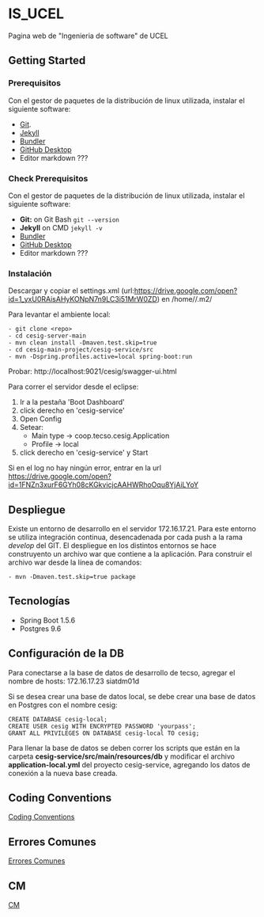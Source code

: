 
# IS_UCEL
Pagina web de "Ingenieria de software" de UCEL

## Getting Started

### Prerequisitos
Con el gestor de paquetes de la distribución de linux utilizada, instalar el siguiente software:
* [Git](https://docs.github.com/en/free-pro-team@latest/github/getting-started-with-github/set-up-git#setting-up-git).
* [Jekyll](https://jekyllrb.com/docs/installation/)
* [Bundler](https://bundler.io/)
* [GitHub Desktop](https://desktop.github.com/)
* Editor markdown ???

### Check Prerequisitos
Con el gestor de paquetes de la distribución de linux utilizada, instalar el siguiente software:
* **Git:** on Git Bash `git --version`
* **Jekyll** on CMD `jekyll -v`
* [Bundler](https://bundler.io/)
* [GitHub Desktop](https://desktop.github.com/)
* Editor markdown ???

### Instalación

Descargar y copiar el settings.xml (url:https://drive.google.com/open?id=1_yxU0RAisAHyKONpN7n9LC3i51MrW0ZD) en /home/<USUARIO>/.m2/ 

Para levantar el ambiente local:

	- git clone <repo> 
	- cd cesig-server-main 
	- mvn clean install -Dmaven.test.skip=true 
	- cd cesig-main-project/cesig-service/src 
	- mvn -Dspring.profiles.active=local spring-boot:run

Probar: http://localhost:9021/cesig/swagger-ui.html



Para correr el servidor desde el eclipse:
1. Ir a la pestaña 'Boot Dashboard'
2. click derecho en 'cesig-service'
3. Open Config
4. Setear:
	- Main type -> coop.tecso.cesig.Application
	- Profile -> local 
5. click derecho en 'cesig-service' y Start

Si en el log no hay ningún error, entrar en la url https://drive.google.com/open?id=1FNZn3xurF6GYh08cKGkvicjcAAHWRhoOqu8YjAiLYoY


## Despliegue
Existe un entorno de desarrollo en el servidor 172.16.17.21. Para este entorno se utiliza integración continua, desencadenada por cada push a la rama *develop* del GIT.
El despliegue en los distintos entornos se hace construyento un archivo war que contiene a la aplicación. Para construir el archivo war desde la línea de comandos:

	- mvn -Dmaven.test.skip=true package  

## Tecnologías

* Spring Boot 1.5.6
* Postgres 9.6


## Configuración de la DB

Para conectarse a la base de datos de desarrollo de tecso, agregar el nombre de hosts: 172.16.17.23 siatdm01d 

Si se desea crear una base de datos local, se debe crear una base de datos en Postgres con el nombre cesig:
	
	CREATE DATABASE cesig-local;
	CREATE USER cesig WITH ENCRYPTED PASSWORD 'yourpass';
	GRANT ALL PRIVILEGES ON DATABASE cesig-local TO cesig;

Para llenar la base de datos se deben correr los scripts que están en la carpeta **cesig-service/src/main/resources/db** y modificar el archivo  **application-local.yml** del proyecto cesig-service, agregando los datos de conexión a la nueva base creada.

## Coding Conventions
[Coding Conventions](./CODINGCONVENTIONS.md)

## Errores Comunes
[Errores Comunes](./COMMONERROR.txt)


## CM
[CM](https://drive.google.com/open?id=1FNZn3xurF6GYh08cKGkvicjcAAHWRhoOqu8YjAiLYoY)





